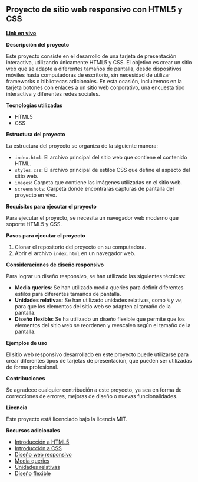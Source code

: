 ## Proyecto de sitio web responsivo con HTML5 y CSS

**[Link en vivo](https://jernelolart.github.io/)**

**Descripción del proyecto**

Este proyecto consiste en el desarrollo de una tarjeta de presentación interactiva, utilizando únicamente HTML5 y CSS. El objetivo es crear un sitio web que se adapte a diferentes tamaños de pantalla, desde dispositivos móviles hasta computadoras de escritorio, sin necesidad de utilizar frameworks o bibliotecas adicionales.
En esta ocasión, incluiremos en la tarjeta botones con enlaces a un sitio web corporativo, una encuesta tipo interactiva y diferentes redes sociales.

**Tecnologías utilizadas**

- HTML5
- CSS

**Estructura del proyecto**

La estructura del proyecto se organiza de la siguiente manera:

- `index.html`: El archivo principal del sitio web que contiene el contenido HTML.
- `styles.css`: El archivo principal de estilos CSS que define el aspecto del sitio web.
- `images`: Carpeta que contiene las imágenes utilizadas en el sitio web.
- `screenshots`: Carpeta donde encontrarás capturas de pantalla del proyecto en vivo.

**Requisitos para ejecutar el proyecto**

Para ejecutar el proyecto, se necesita un navegador web moderno que soporte HTML5 y CSS.

**Pasos para ejecutar el proyecto**

1. Clonar el repositorio del proyecto en su computadora.
2. Abrir el archivo `index.html` en un navegador web.

**Consideraciones de diseño responsivo**

Para lograr un diseño responsivo, se han utilizado las siguientes técnicas:

- **Media queries**: Se han utilizado media queries para definir diferentes estilos para diferentes tamaños de pantalla.
- **Unidades relativas**: Se han utilizado unidades relativas, como `%` y `vw`, para que los elementos del sitio web se adapten al tamaño de la pantalla.
- **Diseño flexible**: Se ha utilizado un diseño flexible que permite que los elementos del sitio web se reordenen y reescalen según el tamaño de la pantalla.

**Ejemplos de uso**

El sitio web responsivo desarrollado en este proyecto puede utilizarse para crear diferentes tipos de tarjetas de presentacion, que pueden ser utilizadas de forma profesional.

**Contribuciones**

Se agradece cualquier contribución a este proyecto, ya sea en forma de correcciones de errores, mejoras de diseño o nuevas funcionalidades.

**Licencia**

Este proyecto está licenciado bajo la licencia MIT.

**Recursos adicionales**

- [Introducción a HTML5](https://developer.mozilla.org/es/docs/Web/HTML)
- [Introducción a CSS](https://developer.mozilla.org/es/docs/Web/CSS)
- [Diseño web responsivo](https://blog.hubspot.es/website/diseno-responsive)
- [Media queries](https://developer.mozilla.org/es/docs/Web/CSS/Media_queries)
- [Unidades relativas](https://lenguajecss.com/css/unidades-css/relativas/)
- [Diseño flexible](https://developer.mozilla.org/es/docs/Web/CSS/CSS_flexible_box_layout)
